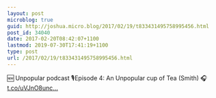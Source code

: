 ```yaml
---
layout: post
microblog: true
guid: http://joshua.micro.blog/2017/02/19/t833431495758995456.html
post_id: 34040
date: 2017-02-20T08:42:07+1100
lastmod: 2019-07-30T17:41:19+1100
type: post
url: /2017/02/19/t833431495758995456.html
---
```

🆕 Unpopular podcast 🎙Episode 4: An Unpopular cup of Tea (Smith)  🎧  [t.co/uVJnO8unc...](https://t.co/uVJnO8uncW)
